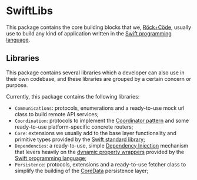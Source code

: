 # SwiftLibs

This package contains the core building blocks that we, [Röck+Cöde](https://rock-n-code.com), usually use to build any kind of application written in the [Swift programming language](https://www.swift.org/documentation/).

## Libraries

This package contains several libraries which a developer can also use in their own codebase, and these libraries are grouped by a certain concern or purpose.

Currently, this package contains the following libraries:
* `Communications`: protocols, enumerations and a ready-to-use mock url class to build remote API services;
* `Coordination`: protocols to implement the [Coordinator pattern](https://khanlou.com/2015/01/the-coordinator/) and some ready-to-use platform-specific concrete routers; 
* `Core`: extensions we usually add to the base layer functionality and primitive types provided by the [Swift standard library](https://https://www.swift.org/documentation/#standard-library);
* `Dependencies`: a ready-to-use, simple [Dependency Injection](https://en.wikipedia.org/wiki/Dependency_injection) mechanism that levers heavily on the [dynamic property wrappers](https://www.hackingwithswift.com/plus/intermediate-swiftui/creating-a-custom-property-wrapper-using-dynamicproperty) provided by the [Swift programming language](https://docs.swift.org/swift-book/documentation/the-swift-programming-language/properties/#Projecting-a-Value-From-a-Property-Wrapper);
* `Persistence`: protocols, extensions and a ready-to-use fetcher class to simplify the building of the [CoreData](https://developer.apple.com/documentation/coredata) persistence layer;
